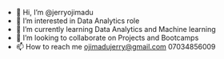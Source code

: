 - 👋 Hi, I’m @jerryojimadu
- 👀 I’m interested in Data Analytics role
- 🌱 I’m currently learning Data Analytics and Machine learning
- 💞️ I’m looking to collaborate on Projects and Bootcamps
- 📫 How to reach me ojimadujerry@gmail.com 07034856009

<!---
jerryojimadu/jerryojimadu is a ✨ special ✨ repository because its `README.md` (this file) appears on your GitHub profile.
You can click the Preview link to take a look at your changes.
--->
